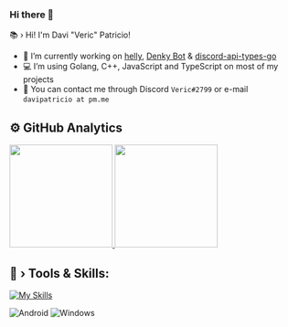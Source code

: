 ### Hi there 👋

📚 › Hi! I'm Davi "Veric" Patricio!

- 🔭 I’m currently working on [helly](https://github.com/denkylabs/helly), [Denky Bot](https://github.com/denkylabs/denkybot) & [discord-api-types-go](https://github.com/denkylabs/discord-api-types-go)
- 💻 I’m using Golang, C++, JavaScript and TypeScript on most of my projects
- 💬 You can contact me through Discord `Veric#2799` or e-mail `davipatricio at pm.me`

## ⚙️  GitHub Analytics

<p align="left">
 <a href="https://github.com/davipatricio">
  <img height="180em" src=https://github-readme-stats.vercel.app/api?username=davipatricio&show_icons=true&theme=dracula&include_all_commits=true&count_private=true" />
  <img height="180em" src="https://github-readme-stats.vercel.app/api/top-langs/?username=davipatricio&layout=compact&langs_count=7&theme=dracula" />
 </a>
</p>

## 🔧 › Tools & Skills:

[![My Skills](https://skillicons.dev/icons?i=js,ts,py,cpp,go,nodejs,mongodb,github,cloudflare,discord,bots,vscode,linux)](https://skillicons.dev) 
  
![Android](https://img.shields.io/badge/Android-3DDC84?style=for-the-badge&logo=android&logoColor=white)
![Windows](https://img.shields.io/badge/Windows-0078D6?style=for-the-badge&logo=windows&logoColor=white)
